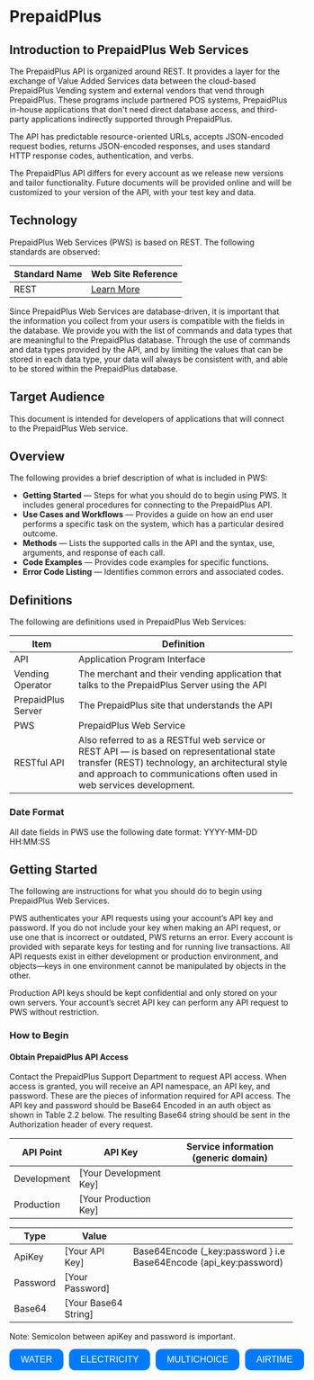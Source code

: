 # PrepaidPlus

## Introduction to PrepaidPlus Web Services

The PrepaidPlus API is organized around REST. It provides a layer for the exchange of Value Added Services data between the cloud-based PrepaidPlus Vending system and external vendors that vend through PrepaidPlus. These programs include partnered POS systems, PrepaidPlus in-house applications that don't need direct database access, and third-party applications indirectly supported through PrepaidPlus.

The API has predictable resource-oriented URLs, accepts JSON-encoded request bodies, returns JSON-encoded responses, and uses standard HTTP response codes, authentication, and verbs.

The PrepaidPlus API differs for every account as we release new versions and tailor functionality. Future documents will be provided online and will be customized to your version of the API, with your test key and data.

## Technology

PrepaidPlus Web Services (PWS) is based on REST. The following standards are observed:

| Standard Name | Web Site Reference |
|---------------|--------------------|
| REST          | [Learn More](http://en.wikipedia.org/wiki/Representational_State_Transfer) |

Since PrepaidPlus Web Services are database-driven, it is important that the information you collect from your users is compatible with the fields in the database. We provide you with the list of commands and data types that are meaningful to the PrepaidPlus database. Through the use of commands and data types provided by the API, and by limiting the values that can be stored in each data type, your data will always be consistent with, and able to be stored within the PrepaidPlus database.

## Target Audience

This document is intended for developers of applications that will connect to the PrepaidPlus Web service.

## Overview

The following provides a brief description of what is included in PWS:

- **Getting Started** — Steps for what you should do to begin using PWS. It includes general procedures for connecting to the PrepaidPlus API.
- **Use Cases and Workflows** — Provides a guide on how an end user performs a specific task on the system, which has a particular desired outcome.
- **Methods** — Lists the supported calls in the API and the syntax, use, arguments, and response of each call.
- **Code Examples** — Provides code examples for specific functions.
- **Error Code Listing** — Identifies common errors and associated codes.

## Definitions

The following are definitions used in PrepaidPlus Web Services:

| Item              | Definition                                                                                   |
|-------------------|----------------------------------------------------------------------------------------------|
| API               | Application Program Interface                                                                |
| Vending Operator  | The merchant and their vending application that talks to the PrepaidPlus Server using the API |
| PrepaidPlus Server| The PrepaidPlus site that understands the API                                                |
| PWS               | PrepaidPlus Web Service                                                                      |
| RESTful API       | Also referred to as a RESTful web service or REST API — is based on representational state transfer (REST) technology, an architectural style and approach to communications often used in web services development. |

### Date Format

All date fields in PWS use the following date format: YYYY-MM-DD HH:MM:SS

## Getting Started

The following are instructions for what you should do to begin using PrepaidPlus Web Services.

PWS authenticates your API requests using your account’s API key and password. If you do not include your key when making an API request, or use one that is incorrect or outdated, PWS returns an error. Every account is provided with separate keys for testing and for running live transactions. All API requests exist in either development or production environment, and objects—keys in one environment cannot be manipulated by objects in the other.

Production API keys should be kept confidential and only stored on your own servers. Your account’s secret API key can perform any API request to PWS without restriction.

### How to Begin

#### Obtain PrepaidPlus API Access

Contact the PrepaidPlus Support Department to request API access. When access is granted, you will receive an API namespace, an API key, and password. These are the pieces of information required for API access. The API key and password should be Base64 Encoded in an auth object as shown in Table 2.2 below. The resulting Base64 string should be sent in the Authorization header of every request.

| API Point  | API Key             | Service information (generic domain)       |
|------------|---------------------|--------------------------------------------|
| Development| [Your Development Key] |             |
| Production | [Your Production Key] |                                            |

| Type       | Value               |                                                                 |
|------------|---------------------|-----------------------------------------------------------------|
| ApiKey     | [Your API Key]      | Base64Encode (_key:password } i.e Base64Encode (api_key:password) |
| Password   | [Your Password]     |                                                                 |
| Base64     | [Your Base64 String]|                                                                 |

Note: Semicolon between apiKey and password is important.
<div style="display: flex; gap: 10px;">

  <a href="/documentation/waterUtilities.md" style="text-decoration: none;">
    <button style="
      padding: 10px 20px; 
      font-size: 16px; 
      color: white; 
      background-color: #007bff; 
      border: none; 
      border-radius: 10px; 
      cursor: pointer;
    ">
      WATER
    </button>
  </a>

  <a href="/documentation/electricity.md" style="text-decoration: none;">
    <button style="
      padding: 10px 20px; 
      font-size: 16px; 
      color: white; 
      background-color: #007bff; 
      border: none; 
      border-radius: 10px; 
      cursor: pointer;
    ">
      ELECTRICITY
    </button>
  </a>

  <a href="/documentation/multichoice.md" style="text-decoration: none;">
    <button style="
      padding: 10px 20px; 
      font-size: 16px; 
      color: white; 
      background-color: #007bff; 
      border: none; 
      border-radius: 10px; 
      cursor: pointer;
    ">
      MULTICHOICE
    </button>
  </a>

  <a href="/documentation/airtime.md" style="text-decoration: none;">
    <button style="
      padding: 10px 20px; 
      font-size: 16px; 
      color: white; 
      background-color: #007bff; 
      border: none; 
      border-radius: 10px; 
      cursor: pointer;
    ">
      AIRTIME
    </button>
  </a>

</div>